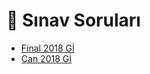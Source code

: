 # 📃 Sınav Soruları

<!--Index-->

- [Final 2018 Gİ](./Final%202018%20G%C4%B0.pdf)
- [Çan 2018 Gİ](./%C3%87an%202018%20G%C4%B0.pdf)

<!--Index-->
